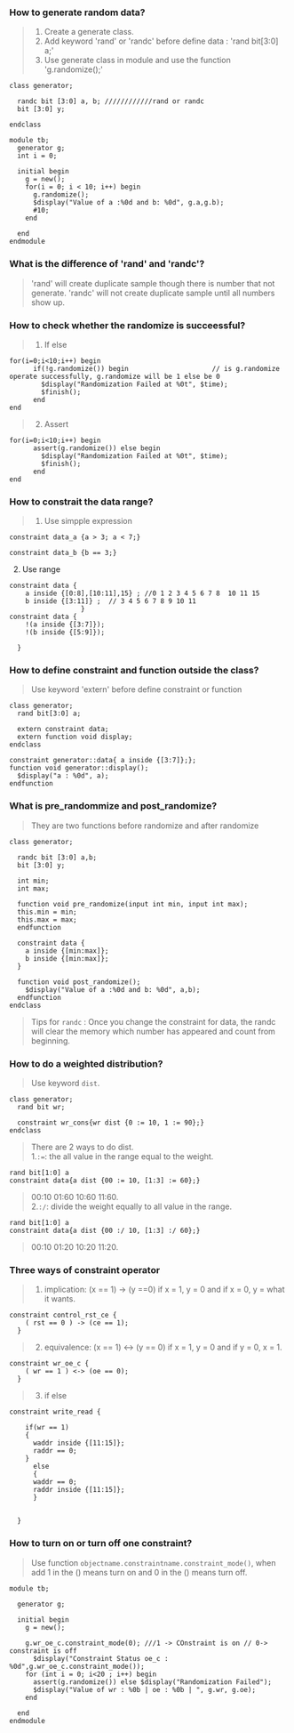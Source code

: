 ### How to generate random data?
>1. Create a generate class.  
>2. Add keyword 'rand' or 'randc' before define data : 'rand bit[3:0] a;'   
>3. Use generate class in module and use the function 'g.randomize();'  
```
class generator;
  
  randc bit [3:0] a, b; ////////////rand or randc 
  bit [3:0] y;
  
endclass
 
module tb;
  generator g;
  int i = 0;
  
  initial begin
    g = new();
    for(i = 0; i < 10; i++) begin
      g.randomize();
      $display("Value of a :%0d and b: %0d", g.a,g.b);
      #10;
    end
    
  end
endmodule
```

### What is the difference of 'rand' and 'randc'?
> 'rand' will create duplicate sample though there is number that not generate.
> 'randc' will not create duplicate sample until all numbers show up.

### How to check whether the randomize is succeessful?
> 1. If else 
```
for(i=0;i<10;i++) begin
      if(!g.randomize()) begin                     // is g.randomize operate successfully, g.randomize will be 1 else be 0
        $display("Randomization Failed at %0t", $time); 
        $finish();
      end
end
```
>2. Assert
```
for(i=0;i<10;i++) begin
      assert(g.randomize()) else begin
        $display("Randomization Failed at %0t", $time); 
        $finish();
      end
end
```

### How to constrait the data range?
>1. Use simpple expression
```
constraint data_a {a > 3; a < 7;}
  
constraint data_b {b == 3;}
```
2. Use range
```
constraint data {
    a inside {[0:8],[10:11],15} ; //0 1 2 3 4 5 6 7 8  10 11 15  
    b inside {[3:11]} ;  // 3 4 5 6 7 8 9 10 11
                  }
constraint data {
    !(a inside {[3:7]});
    !(b inside {[5:9]});
  
  }
```
### How to define constraint and function outside the class?
> Use keyword 'extern' before define constraint or function
```
class generator;
  rand bit[3:0] a;
  
  extern constraint data;
  extern function void display;
endclass

constraint generator::data{ a inside {[3:7]};};
function void generator::display();
  $display("a : %0d", a);
endfunction

```

### What is pre_randommize and post_randomize?
> They are two functions before randomize and after randomize
```
class generator;
  
  randc bit [3:0] a,b; 
  bit [3:0] y;
  
  int min;
  int max;
  
  function void pre_randomize(input int min, input int max);
  this.min = min;
  this.max = max;  
  endfunction
  
  constraint data {
    a inside {[min:max]};
    b inside {[min:max]};
  }
  
  function void post_randomize();
    $display("Value of a :%0d and b: %0d", a,b);
  endfunction
endclass
```
>Tips for `randc` : Once you change the constraint for data, the randc will clear the memory which number has appeared and count from beginning.

### How to do a weighted distribution?
>Use keyword `dist`.   
```
class generator;
  rand bit wr;
  
  constraint wr_cons{wr dist {0 := 10, 1 := 90};}
endclass
```
>There are 2 ways to do dist.   
>1.`:=`: the all value in the range equal to the weight.   
```
rand bit[1:0] a
constraint data{a dist {00 := 10, [1:3] := 60};}
```
>00:10 01:60 10:60 11:60.   
>2.`:/`: divide the weight equally to all value in the range.   
```
rand bit[1:0] a
constraint data{a dist {00 :/ 10, [1:3] :/ 60};}
```
>00:10 01:20 10:20 11:20.   

### Three ways of constraint operator
>1. implication: (x == 1) -> (y ==0) if x = 1, y = 0 and if x = 0, y = what it wants.
```
constraint control_rst_ce {
    ( rst == 0 ) -> (ce == 1); 
  }
```
>2. equivalence: (x == 1) <-> (y == 0) if x = 1, y = 0 and if y = 0, x = 1.
```
constraint wr_oe_c {
    ( wr == 1 ) <-> (oe == 0); 
  }
```
>3. if else
```
constraint write_read {
    
    if(wr == 1)
    {
      waddr inside {[11:15]};
      raddr == 0;
    }
      else
      {
      waddr == 0;
      raddr inside {[11:15]};  
      }    
        
  
  }

```

### How to turn on or turn off one constraint?
>Use function `objectname.constraintname.constraint_mode()`, when add 1 in the () means turn on and 0 in the () means turn off.
```
module tb;
  
  generator g;
  
  initial begin
    g = new();
   
    g.wr_oe_c.constraint_mode(0); ///1 -> COnstraint is on // 0-> constraint is off 
      $display("Constraint Status oe_c : %0d",g.wr_oe_c.constraint_mode()); 
    for (int i = 0; i<20 ; i++) begin
      assert(g.randomize()) else $display("Randomization Failed");
      $display("Value of wr : %0b | oe : %0b | ", g.wr, g.oe);
    end
    
  end
endmodule
```
